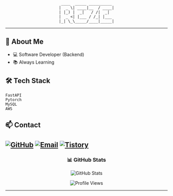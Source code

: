 <div align="center">

```
 ____  _____ __________ 
|  _ \| ____|__  / ____|
| |_) |  _|   / /|  _|  
|  _ <| |___ / /_| |___ 
|_| \_\_____/____|_____|
```
</div>

---

## 🚀 About Me

- 💻 Software Developer (Backend)
- 📚 Always Learning

## 🛠️ Tech Stack

```
FastAPI
Pytorch
MySQL
AWS
```

## 📫 Contact

[![GitHub](https://img.shields.io/badge/-GitHub-181717?style=flat-square&logo=github)](https://github.com/yongminkim0501)
[![Email](https://img.shields.io/badge/-Email-D14836?style=flat-square&logo=gmail&logoColor=white)](mailto:yongmingim166@gmail.com)
[![Tistory](https://img.shields.io/badge/-Tistory-FF5722?style=flat-square&logo=blogger&logoColor=white)](https://yonggrizzly.tistory.com)
---

<div align="center">

### 📊 GitHub Stats

![GitHub Stats](https://github-readme-stats.vercel.app/api?username=yongminkim0501&show_icons=true&theme=radical)

![Profile Views](https://komarev.com/ghpvc/?username=yongminkim0501&color=blueviolet)

</div>

---

<br>

